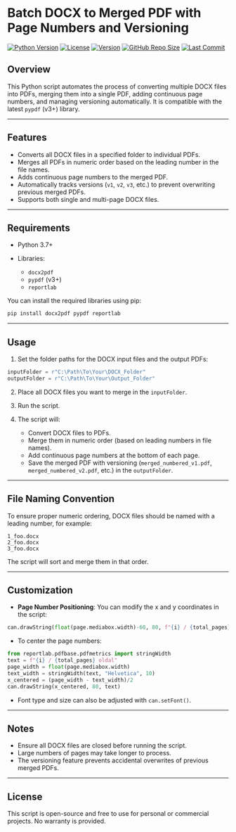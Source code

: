 # Batch DOCX to Merged PDF with Page Numbers and Versioning

[![Python Version](https://img.shields.io/badge/python-3.7%2B-blue)](https://www.python.org/)
[![License](https://img.shields.io/badge/license-MIT-green)](LICENSE)
[![Version](https://img.shields.io/badge/version-1.0.0-orange)]()
[![GitHub Repo Size](https://img.shields.io/github/repo-size/yourusername/yourrepo)]()
[![Last Commit](https://img.shields.io/github/last-commit/yourusername/yourrepo)]()

## Overview

This Python script automates the process of converting multiple DOCX files into PDFs, merging them into a single PDF, adding continuous page numbers, and managing versioning automatically. It is compatible with the latest `pypdf` (v3+) library.

---

## Features

* Converts all DOCX files in a specified folder to individual PDFs.
* Merges all PDFs in numeric order based on the leading number in the file names.
* Adds continuous page numbers to the merged PDF.
* Automatically tracks versions (`v1`, `v2`, `v3`, etc.) to prevent overwriting previous merged PDFs.
* Supports both single and multi-page DOCX files.

---

## Requirements

* Python 3.7+
* Libraries:

  * `docx2pdf`
  * `pypdf` (v3+)
  * `reportlab`

You can install the required libraries using pip:

```bash
pip install docx2pdf pypdf reportlab
```

---

## Usage

1. Set the folder paths for the DOCX input files and the output PDFs:

```python
inputFolder = r"C:\Path\To\Your\DOCX_Folder"
outputFolder = r"C:\Path\To\Your\Output_Folder"
```

2. Place all DOCX files you want to merge in the `inputFolder`.

3. Run the script.

4. The script will:

   * Convert DOCX files to PDFs.
   * Merge them in numeric order (based on leading numbers in file names).
   * Add continuous page numbers at the bottom of each page.
   * Save the merged PDF with versioning (`merged_numbered_v1.pdf`, `merged_numbered_v2.pdf`, etc.) in the `outputFolder`.

---

## File Naming Convention

To ensure proper numeric ordering, DOCX files should be named with a leading number, for example:

```
1_foo.docx
2_foo.docx
3_foo.docx
```

The script will sort and merge them in that order.

---

## Customization

* **Page Number Positioning**: You can modify the x and y coordinates in the script:

```python
can.drawString(float(page.mediabox.width)-60, 80, f"{i} / {total_pages} oldal")
```

* To center the page numbers:

```python
from reportlab.pdfbase.pdfmetrics import stringWidth
text = f"{i} / {total_pages} oldal"
page_width = float(page.mediabox.width)
text_width = stringWidth(text, "Helvetica", 10)
x_centered = (page_width - text_width)/2
can.drawString(x_centered, 80, text)
```

* Font type and size can also be adjusted with `can.setFont()`.

---

## Notes

* Ensure all DOCX files are closed before running the script.
* Large numbers of pages may take longer to process.
* The versioning feature prevents accidental overwrites of previous merged PDFs.

---

## License

This script is open-source and free to use for personal or commercial projects. No warranty is provided.
